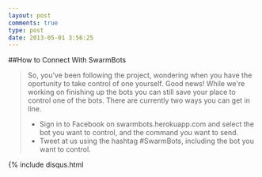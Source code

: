 ```yaml
---
layout: post
comments: true
type: post
date: 2013-05-01 3:56:25
---
```


##How to Connect With SwarmBots

> So, you've been following the project, wondering when you have the oportunity to take control of one yourself. Good news! While we're working on finishing up the bots you can still save your place to control one of the bots. There are currently two ways you can get in line.
><br/>
> * Sign in to Facebook on swarmbots.herokuapp.com and select the bot you want to control, and the command you want to send.
> * Tweet at us using the hashtag #SwarmBots, including the bot you want to control.
>
>


{% include disqus.html  